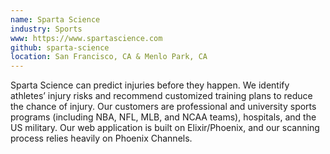 ```yaml
---
name: Sparta Science
industry: Sports
www: https://www.spartascience.com
github: sparta-science
location: San Francisco, CA & Menlo Park, CA
---
```

Sparta Science can predict injuries before they happen. We identify athletes’ injury risks and recommend customized training plans to reduce the chance of injury. Our customers are professional and university sports programs (including NBA, NFL, MLB, and NCAA teams), hospitals, and the US military. Our web application is built on Elixir/Phoenix, and our scanning process relies heavily on Phoenix Channels.
